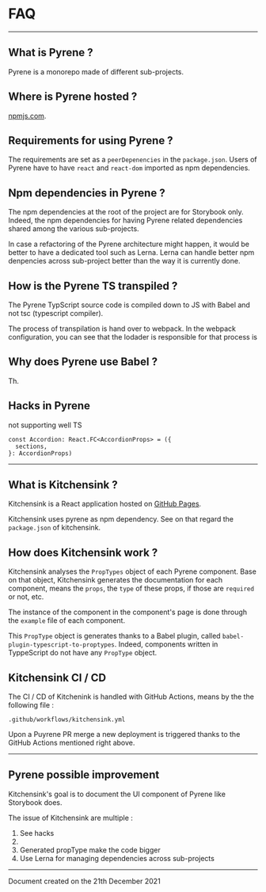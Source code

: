 # FAQ

----
## What is Pyrene ?
Pyrene is a monorepo made of different sub-projects.

## Where is Pyrene hosted ?
[npmjs.com](https://www.npmjs.com/package/@osag/pyrene).

## Requirements for using Pyrene ?
The requirements are set as a `peerDepenencies` in the `package.json`. Users of Pyrene have to have `react` and `react-dom` imported as npm dependencies.

## Npm dependencies in Pyrene ?
The npm dependencies at the root of the project are for Storybook only. Indeed, the npm dependencies for having Pyrene related dependencies shared among the various sub-projects.

In case a refactoring of the Pyrene architecture might happen, it would be better to have a dedicated tool such as Lerna. Lerna can handle better npm denpencies across sub-project better than the way it is currently done.


## How is the Pyrene TS transpiled ?
The Pyrene TypScript source code is compiled down to JS with Babel and not tsc (typescript compiler).

The process of transpilation is hand over to webpack. In the webpack configuration, you can see that the lodader is responsible for that process is

## Why does Pyrene use Babel ?
Th.


## Hacks in Pyrene
not supporting well TS

```
const Accordion: React.FC<AccordionProps> = ({
  sections,
}: AccordionProps)
```


----
## What is Kitchensink ?
Kitchensink is a React application hosted on [GitHub Pages](https://pages.github.com/). 

Kitchensink uses pyrene as npm dependency. See on that regard the `package.json` of kitchensink.


## How does Kitchensink work ?
Kitchensink analyses the `PropTypes` object of each Pyrene component. Base on that object, Kitchensink generates the documentation for each component, means the `props`, the `type` of these props, if those are `required` or not, etc.

The instance of the component in the component's page is done through the `example` file of each component.

This `PropType` object is generates thanks to a Babel plugin, called `babel-plugin-typescript-to-proptypes`. Indeed, components written in TyppeScript do not have any `PropType` object.

## Kitchensink CI / CD
The CI / CD of Kitchenink is handled with GitHub Actions, means by the the following file :

```
.github/workflows/kitchensink.yml
```

Upon a Puyrene PR merge a new deployment is triggered thanks to the GitHub Actions mentioned right above.


----


## Pyrene possible improvement
Kitchensink's goal is to document the UI component of Pyrene like Storybook does.

The issue of Kitchensink are multiple :
1) See hacks
2)
3) Generated propType make the code bigger
4) Use Lerna for managing dependencies across sub-projects

----

Document created on the 21th December 2021 